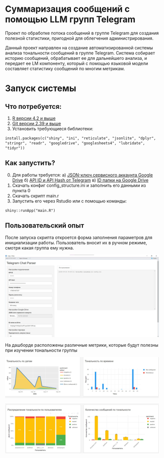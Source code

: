 

# Суммаризация сообщений с помощью LLM групп Telegram

Проект по обработке потока сообщений в группе Telegram для создания
полезной статистики, пригодной для облегчения администрирования.

Данный проект направлен на создание автоматизированной системы анализа
тональности сообщений в группе Telegram. Система собирает историю
сообщений, обрабатывает ее для дальнейшего анализа, и передает ее LM
компоненту, который с помощью языковой модели составляет статистику
сообщений по многим метрикам.

# Запуск системы

## Что потребуется:

1.  [R версии 4.2 и выше](https://www.r-project.org/)
2.  [Git версии 2.39 и выше](https://git-scm.com)
3.  Установить требующиеся библиотеки:

<!-- -->

    install.packages(c("shiny", "ini", "reticulate", "jsonlite", "dplyr", "stringr", "readr", "googledrive", "googlesheets4", "lubridate", "tidyr"))

## Как запустить?

0.  Для работы требуется:
    a) [JSON-ключ сервисного аккаунта Google Drive](https://console.cloud.google.com/)
    б) [API ID и API Hash от Telegram](https://my.telegram.org/)
    в) [ID папки на Google Drive](https://drive.google.com/drive/)
1.  Скачать конфиг config_structure.ini и заполнить его данными из пункта 0
2.  Скачать скрипт main.r
3.  Запустить его через Rstudio или с помощью команды:

<!-- -->

    shiny::runApp("main.R")
    
## Пользовательский опыт
После запуска скрипта откроется форма заполнения параметров для инициализации работы. Пользователь вносит их в ручном режиме, смотря какая группа ему нужна.

![](/img/1.jpg)

На дашборде расположены различные метрики, которые будут полезны при изучении тональности группы

![](/img/2.jpg)

![](/img/3.jpg)
